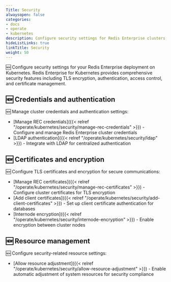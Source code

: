 ```yaml
---
Title: Security
alwaysopen: false
categories:
- docs
- operate
- kubernetes
description: Configure security settings for Redis Enterprise clusters and databases on Kubernetes.
hideListLinks: true
linkTitle: Security
weight: 50
---
```


🆕 Configure security settings for your Redis Enterprise deployment on Kubernetes. Redis Enterprise for Kubernetes provides comprehensive security features including TLS encryption, authentication, access control, and certificate management.

## 🆕 Credentials and authentication

🆕 Manage cluster credentials and authentication settings:

- [Manage REC credentials]({{< relref "/operate/kubernetes/security/manage-rec-credentials" >}}) - Configure and manage Redis Enterprise cluster credentials
- [LDAP authentication]({{< relref "/operate/kubernetes/security/ldap" >}}) - Integrate with LDAP for centralized authentication

## 🆕 Certificates and encryption

🆕 Configure TLS certificates and encryption for secure communications:

- [Manage REC certificates]({{< relref "/operate/kubernetes/security/manage-rec-certificates" >}}) - Configure cluster certificates for TLS encryption
- [Add client certificates]({{< relref "/operate/kubernetes/security/add-client-certificates" >}}) - Set up client certificate authentication for databases
- [Internode encryption]({{< relref "/operate/kubernetes/security/internode-encryption" >}}) - Enable encryption between cluster nodes

## 🆕 Resource management

🆕 Configure security-related resource settings:

- [Allow resource adjustment]({{< relref "/operate/kubernetes/security/allow-resource-adjustment" >}}) - Enable automatic adjustment of system resources for security compliance
